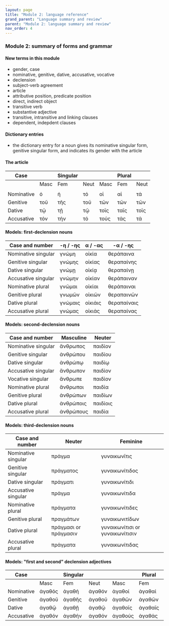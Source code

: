 ```yaml
---
layout: page
title: "Module 2: language reference"
grand_parent: "Language summary and review"
parent: "Module 2: language summary and review"
nav_order: 4
---
```



### Module 2: summary of forms and grammar

#### New terms in this module

- gender, case
- nominative, genitive, dative, accusative, vocative
- declension
- subject-verb agreement
- article
- attributive position, predicate position
- direct, indirect object
- transitive verb
- substantive adjective
- transitive, intransitive and linking clauses
- dependent, indepdent clauses

#### Dictionary entries

- the dictionary entry for a noun gives its nominative singular form, genitive singular form, and indicates its gender with the article

#### The article


| Case  |    | Singular|    |     | Plural  |     |
| --- | --- | --- | --- | --- | --- | --- |
|    | Masc | Fem | Neut | Masc | Fem | Neut |
|  |  |  |  |  |  |  |
| Nominative | ὁ | ἡ | τό | οἱ | αἱ | τά |
| Genitive | τοῦ | τῆς | τοῦ | τῶν | τῶν | τῶν |
| Dative | τῷ | τῇ | τῷ | τοῖς | ταῖς | τοῖς |
| Accusative | τόν | τήν | τό | τούς | τάς | τά |


#### Models: first-declension nouns


| Case and number |  -η / -ης  | α / -ας | -α / -ης |  
| --- | --- | --- | --- |
| Nominative singular | γνώμη |οἰκία | θεράπαινα | 
| Genitive singular | γνώμης | οἰκίας  | θεραπαίνης  | 
| Dative singular |γνώμῃ |  οἰκίᾳ | θεραπαίνῃ |
| Accusative singular | γνώμην  |οἰκίαν| θεράπαιναν | 
| Nominative plural | γνῶμαι | οἰκίαι | θεράπαιναι | 
| Genitive plural | γνωμῶν  | οἰκιῶν | θεραπαινῶν | 
| Dative plural | γνώμαις | οἰκιάις | θεραπαίναις  | 
| Accusative plural | γνώμας| οἰκιάς | θεραπαίνας |




#### Models: second-declension nouns


| Case and number | Masculine  | Neuter |  
| --- | --- | --- | 
| Nominative singular | ἄνθρωπος |παιδίον |
| Genitive singular | ἀνθρώπου | παιδίου  | 
| Dative singular |ἀνθρώπῳ |  παιδίῳ | 
| Accusative singular |ἄνθρωπον  |παιδίον | 
| Vocative singular |ἄνθρωπε  |παιδίον | 
| Nominative plural |ἄνθρωποι  |παιδία |
| Genitive plural | ἀνθρώπων |παιδίων |
| Dative plural | ἀνθρώποις | παιδίοις |
| Accusative plural | ἀνθρώπους | παιδία |


#### Models: third-declension nouns

| Case and number | Neuter  |  Feminine |
| --- | --- | --- | 
| Nominative singular | πράγμα |γυναικωνῖτις | 
| Genitive singular | πράγματος  |  γυναικωνίτιδος  | 
| Dative singular |πράγματι | γυναικωνίτιδι | 
| Accusative singular | πράγμα | γυναικωνίτιδα | 
| Nominative plural | πράγματα | γυναικωνίτιδες |
| Genitive plural | πραγμάτων | γυναικωνιτίδων  |
| Dative plural | πράγμασι or πράγμασιν | γυναικωνίτισι or γυναικωνίτισιν | 
| Accusative plural | πράγματα | γυναικωνίτιδας | 


#### Models: "first and second" declension adjectives

| Case  |    | Singular|    |     | Plural  |     |
| --- | --- | --- | --- | --- | --- | --- |
|    | Masc | Fem | Neut | Masc | Fem | Neut |
| Nominative | ἀγαθός | ἀγαθή | ἀγαθόν | ἀγαθοί  | ἀγαθαί  | ἀγαθά  |
| Genitive | ἀγαθοῦ  | ἀγαθῆς  | ἀγαθοῦ | ἀγαθῶν  | ἀγαθῶν | ἀγαθῶν |
| Dative | ἀγαθῷ  | ἀγαθῇ | ἀγαθῷ | ἀγαθοῖς | ἀγαθαῖς  | ἀγαθοῖς |
| Accusative | ἀγαθόν | ἀγαθήν | ἀγαθόν | ἀγαθούς  | ἀγαθάς  | ἀγαθά  |
